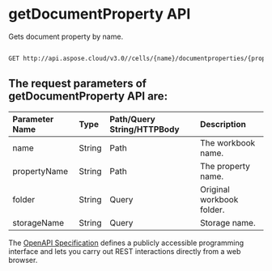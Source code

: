 # **getDocumentProperty API**

Gets document property by name. 

```bash

GET http://api.aspose.cloud/v3.0//cells/{name}/documentproperties/{propertyName}

```

## The request parameters of **getDocumentProperty** API are: 

| Parameter Name | Type | Path/Query String/HTTPBody | Description | 
| :- | :- | :- |:- | 
|name|String|Path|The workbook name.|
|propertyName|String|Path|The property name.|
|folder|String|Query|Original workbook folder.|
|storageName|String|Query|Storage name.|


The [OpenAPI Specification](https://reference.aspose.cloud/cells/#/PropertiesController/GetDocumentProperty) defines a publicly accessible programming interface and lets you carry out REST interactions directly from a web browser.
